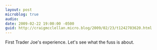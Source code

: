 ```yaml
---
layout: post
microblog: true
audio: 
date: 2009-02-22 19:00:00 -0500
guid: http://craigmcclellan.micro.blog/2009/02/23/t1242703620.html
---
```

First Trader Joe's experience. Let's see what the fuss is about.
